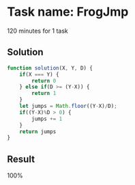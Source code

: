 # Task name: FrogJmp

120 minutes for 1 task

## Solution

```javascript
function solution(X, Y, D) {
    if(X === Y) {
        return 0
    } else if(D >= (Y-X)) {
        return 1
    }
    let jumps = Math.floor((Y-X)/D);
    if((Y-X)%D > 0) {
        jumps += 1
    }
    return jumps
}
```

## Result 

100%